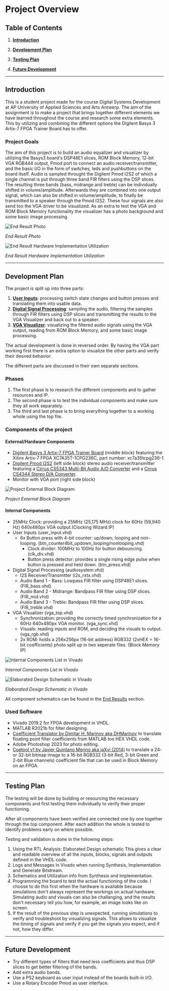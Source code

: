 # Project Overview

## Table of Contents

1. **[Introduction](#introduction)**

2. **[Development Plan](#development-plan)**

3. **[Testing Plan](#testing-plan)**

4. **[Future Development](#future-development)**

---


## Introduction

This is a student project made for the course Digital Systems Development at AP University of Applied Sciences and Arts Antwerp.
The aim of the assignment is to make a project that brings together different elements we have learned throughout the course and research some extra elements. This by utilizing and combining the different options the Digilent Basys 3 Artix-7 FPGA Trainer Board has to offer.

### Project Goals

The aim of this project is to build an audio equalizer and visualizer by utilizing the Basys3 board's DSP48E1 slices, ROM Block Memory, 12-bit VGA RGB444 output, Pmod port to connect an audio receiver/transmitter, and the basic I/O in the form of switches, leds and pushbuttons on the board itself.
Audio is sampled throught the Digilent Pmod I2S2 of which a single channel is put through three band FIR filters using the DSP slices. The resulting three bands (bass, midrange and treble) can be individually shifted in volume/amplitude. Afterwards they are combined into one output signal, which can also be shifted in volume/amplitude, to finally be transmitted to a speaker through the Pmod I2S2.
These four signals are also send too the VGA driver to be visualized.
As an extra to test the VGA and ROM Block Memory functionality the visualizer has a photo background and some basic image processing.

![End Result Photo](/assets/)

*End Result Photo*

![End Result Hardware Implementation Utilization](/assets/full-project-utilization.png 'size=500')

*End Result Hardware Implementation Utilization*

---


## Development Plan

The project is split up into three parts:

1. **[User Inputs](/user-inputs.md)**: processing switch state changes and button presses and translating them into usable data.
2. **[Digital Signal Processing](/dsp.md)**: sampling the audio, filtering the samples through FIR filters using DSP slices and transmitting the results to the VGA Visualizer and back out to a speaker.
3. **[VGA Visualizer](/vga.md)**: visualizing the filtered audio signals using the VGA output, reading from ROM Block Memory, and some basic image processing.

The actual development is done in reversed order. By having the VGA part working first there is an extra option to visualize the other parts and verify their desired behavior.

The different parts are discussed in their own separate sections.

### Phases

1. The first phase is to research the different components and to gather resources and IP.
2. The second phase is to test the individual components and make sure they all work separately.
3. The third and last phase is to bring everything together to a working whole using the top file.


### Components of the project

#### External/Hardware Components

- [Digilent Basys 3 Artix-7 FPGA Trainer Board](https://digilent.com/shop/basys-3-artix-7-fpga-trainer-board-recommended-for-introductory-users/) (middle block) featuring the Xilinx Artix-7 FPGA XC7A35T-1CPG236C, part number: xc7a35tcpg236-1
- [Digilent Pmod I2S2](https://digilent.com/reference/pmod/pmodi2s2/reference-manual) (left side block) stereo audio receiver/transmitter featuring a [Cirrus CS5343 Multi-Bit Audio A/D Converter](https://www.cirrus.com/products/cs5343-44/) and a [Cirrus CS4344 Stereo D/A Converter](https://www.cirrus.com/products/cs4344-45-48/).
- Monitor with VGA port (right side block)

![Project External Block Diagram](./assets/overview/dsd-project-external-block-diagram.jpg)

*Project External Block Diagram*

#### Internal Components

- 25MHz Clock: providing a 25MHz (25,175 MHz) clock for 60Hz (59,940 Hz) 640x480px VGA output.(Clocking Wizard IP)
- User Inputs (user_input.vhd)
  - 6x Button press with 4-bit counter: up/down; looping and non-looping. (btn_counter4bit_updown_looping/nonlooping.vhd)
    - Clock divider: 100MHz to 100Hz for button debouncing. (clk_div.vhd)
    - Button press detector: provides a single rising edge pulse when button is pressed and held down. (btn_press.vhd)
- Digital Signal Processing (audiosystem.vhd)
  - I2S Receiver/Transmitter (i2s_rxtx.vhd)
  - Audio Band 1 - Bass: Lowpass FIR filter using DSP48E1 slices. (FIR_bass.vhd)
  - Audio Band 2 - Midrange: Bandpass FIR filter using DSP slices. (FIR_mid.vhd)
  - Audio Band 3 - Treble: Bandpass FIR filter using DSP slices. (FIR_treble.vhd)
- VGA Visualizer (vga_top.vhd)
  - Synchronization: providing the correctly timed synchronization for a 60Hz 640x480px VGA monitor. (vga_sync.vhd)
  - Visuals: reading inputs and ROM, and deciding the visuals to output. (vga_rgb.vhd)
  - 2x ROM: holds a 256x256px (16-bit address) RGB332 (2xHEX = 16-bit coefficients) photo split up in two seperate files. (Block Memory IP)

![Internal Components List in Vivado](./assets/overview/internal-components-list.png)

*Internal Components List in Vivado*

![Elaborated Design Schematic in Vivado](./assets/schematics/full-elaborated-design-schematic.png)

*Elaborated Design Schematic in Vivado*

All component schematics can be found in the [End Results](/results.md#all-schematics) section.

### Used Software

- Vivado 2019.2 for FPGA development in VHDL.
- MATLAB R2021b for filter designing.
- [Coefficient Translator by Dimitar H. Marinov aka DHMarinov](https://github.com/DHMarinov/Coefficient-Translator) to translate floating point filter coefficients from MATLAB too HEX VHDL code.
- Adobe Photoshop 2023 for photo editing.
- [Coetool v1 by Javier Quintano Merino aka jaXvi (2014)](http://jqm.io/files/coetool/) to translate a 24- or 32-bit bitmap image to a 16-bit RGB332 (3-bit Red, 3-bit Green and 2-bit Blue channels) coefficient file that can be used in Block Memory on an FPGA.

---


## Testing Plan

The testing will be done by building or resourcing the necessary components and first testing them individually to verify their proper functioning.

After all components have been verified are connected one by one together through the top component. After each addition the whole is tested to identify problems early on where possible.

Testing and validation is done in the following steps:

1. Using the RTL Analysis: Elaborated Design schematic
   This gives a clear and readable overview of all the inputs, blocks, signals and outputs defined in the VHDL code.
2. Logs and Messages in Vivado when running Synthesis, Implementation and Generate Bitstream.
3. Schematics and Utilization info from Synthesis and Implementation.
4. Programming the board to test the actual functioning of the code. I choose to do this first when the hardware is available because simulations don't always represent the workings on actual hardware. Simulating audio and visuals can also be challanging, and the results don't necessary tell you how, for example, an image looks like on screen.
5. If the result of the previous step is unexpected, running simulations to verify and troubleshoot by visualizing signals. This allows to visualize the timing of signals and verify if you get the signals you expect, and if not, how they differ.

---


## Future Development

- Try different types of filters that need less coefficients and thus DSP slices to get better filtering of the bands.
- Add extra audio bands.
- Use a PS2 keyboard as user input instead of the boards built-in I/O.
- Use a Rotary Encoder Pmod as user interface.
